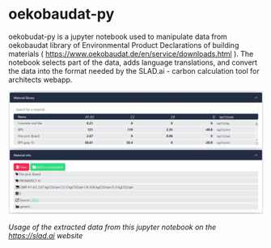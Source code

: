 # oekobaudat-py
oekobudat-py is a jupyter notebook used to manipulate data from oekobaudat library of Environmental Product Declarations of building materials ( https://www.oekobaudat.de/en/service/downloads.html ). 
The notebook selects part of the data, adds language translations, and convert the data into the format needed by the SLAD.ai - carbon calculation tool for architects webapp. 

![oekopy.JPG](./oekopy.JPG)

*Usage of the extracted data from this jupyter notebook on the https://slad.ai website*
